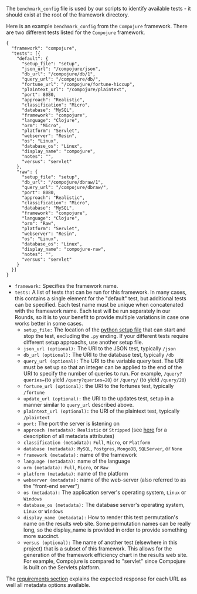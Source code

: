 The `benchmark_config` file is used by our scripts to identify available tests - it should exist at the root of the framework directory.

Here is an example `benchmark_config` from the `Compojure` framework. There are two different tests listed for the `Compojure` framework.

    {
      "framework": "compojure",
      "tests": [{
        "default": {
          "setup_file": "setup",
          "json_url": "/compojure/json",
          "db_url": "/compojure/db/1",
          "query_url": "/compojure/db/",
          "fortune_url": "/compojure/fortune-hiccup",
          "plaintext_url": "/compojure/plaintext",
          "port": 8080,
          "approach": "Realistic",
          "classification": "Micro",
          "database": "MySQL",
          "framework": "compojure",
          "language": "Clojure",
          "orm": "Micro",
          "platform": "Servlet",
          "webserver": "Resin",
          "os": "Linux",
          "database_os": "Linux",
          "display_name": "compojure",
          "notes": "",
          "versus": "servlet"
        },
        "raw": {
          "setup_file": "setup",
          "db_url": "/compojure/dbraw/1",
          "query_url": "/compojure/dbraw/",
          "port": 8080,
          "approach": "Realistic",
          "classification": "Micro",
          "database": "MySQL",
          "framework": "compojure",
          "language": "Clojure",
          "orm": "Raw",
          "platform": "Servlet",
          "webserver": "Resin",
          "os": "Linux",
          "database_os": "Linux",
          "display_name": "compojure-raw",
          "notes": "",
          "versus": "servlet"
        }
      }]
    }

* `framework:` Specifies the framework name.
* `tests:` A list of tests that can be run for this framework. In many cases, this contains a single element for the "default" test, but additional tests can be specified.  Each test name must be unique when concatenated with the framework name. Each test will be run separately in our Rounds, so it is to your benefit to provide multiple variations in case one works better in some cases.
  * `setup_file:` The location of the [python setup file](https://github.com/LadyMozzarella/FrameworkBenchmarks/wiki/Framework-Setup-File) that can start and stop the test, excluding the `.py` ending. If your different tests require different setup approachs, use another setup file. 
  * `json_url (optional):` The URI to the JSON test, typically `/json`
  * `db_url (optional):` The URI to the database test, typically `/db`
  * `query_url (optional):` The URI to the variable query test. The URI must be set up so that an integer can be applied to the end of the URI to specify the number of queries to run.  For example, `/query?queries=`(to yield `/query?queries=20`) or `/query/` (to yield `/query/20`)
  * `fortune_url (optional):` the URI to the fortunes test, typically `/fortune`
  * `update_url (optional):` the URI to the updates test, setup in a manner similar to `query_url` described above.
  * `plaintext_url (optional):` the URI of the plaintext test, typically `/plaintext`
  * `port:` The port the server is listening on
  * `approach (metadata):` `Realistic` or `Stripped` (see [here](http://www.techempower.com/benchmarks/#section=code&hw=peak&test=json) for a description of all metadata attributes)
  * `classification (metadata):` `Full`, `Micro`, or `Platform`
  * `database (metadata):` `MySQL`, `Postgres`, `MongoDB`, `SQLServer`, or `None`
  * `framework (metadata):` name of the framework
  * `language (metadata):` name of the language
  * `orm (metadata):` `Full`, `Micro`, or `Raw`
  * `platform (metadata):` name of the platform
  * `webserver (metadata):` name of the web-server (also referred to as the "front-end server")
  * `os (metadata):` The application server's operating system, `Linux` or `Windows`
  * `database_os (metadata):` The database server's operating system, `Linux` or `Windows`
  * `display_name (metadata):` How to render this test permutation's name on the results web site.  Some permutation names can be really long, so the display_name is provided in order to provide something more succinct.
  * `versus (optional):` The name of another test (elsewhere in this project) that is a subset of this framework.  This allows for the generation of the framework efficiency chart in the results web site. For example, Compojure is compared to "servlet" since Compojure is built on the Servlets platform.

The [requirements section](https://github.com/LadyMozzarella/FrameworkBenchmarks/wiki/Framework-Tests#requirements) explains the expected response for each URL as well all metadata options available. 
